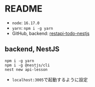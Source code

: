 # README

- `node`: `16.17.0`
- `yarn`: `npm i -g yarn`
- GitHub, backend: [restapi-todo-nestjs](https://github.com/GomaGoma676/restapi-todo-nestjs)

## backend, NestJS

```shell
npm i -g yarn
npm i -g @nestjs/cli
nest new api-lesson
```

- `localhost:3005`で起動するように設定
